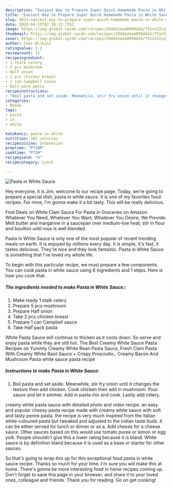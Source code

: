 ```yaml
---
description: "Easiest Way to Prepare Super Quick Homemade Pasta in White Sauce"
title: "Easiest Way to Prepare Super Quick Homemade Pasta in White Sauce"
slug: 4821-easiest-way-to-prepare-super-quick-homemade-pasta-in-white-sauce
date: 2020-04-15T02:36:13.715Z
image: https://img-global.cpcdn.com/recipes/294de2eae899dda5/751x532cq70/pasta-in-white-sauce-recipe-main-photo.jpg
thumbnail: https://img-global.cpcdn.com/recipes/294de2eae899dda5/751x532cq70/pasta-in-white-sauce-recipe-main-photo.jpg
cover: https://img-global.cpcdn.com/recipes/294de2eae899dda5/751x532cq70/pasta-in-white-sauce-recipe-main-photo.jpg
author: Inez Wilkins
ratingvalue: 3.2
reviewcount: 12
recipeingredient:
- 1 stalk celery
- 5 pcs mushroom
- Half onion
- 2 pcs chicken breast
- 1 can Campbell sauce
- Half pack pasta
recipeinstructions:
- "Boil pasta and set aside. Meanwhile, stir fry onion until it changes the texture then add chicken. Cook chicken then add in mushroom. Pour sauce and let it simmer. Add in pasta mix and cook. Lastly add celery."
categories:
- Resep
tags:
- pasta
- in
- white

katakunci: pasta in white
nutrition: 102 calories
recipecuisine: Indonesian
preptime: "PT20M"
cooktime: "PT2H"
recipeyield: "4"
recipecategory: Lunch

---
```



![Pasta in White Sauce](https://img-global.cpcdn.com/recipes/294de2eae899dda5/751x532cq70/pasta-in-white-sauce-recipe-main-photo.jpg)

Hey everyone, it is Jim, welcome to our recipe page. Today, we're going to prepare a special dish, pasta in white sauce. It is one of my favorites food recipes. For mine, I'm gonna make it a bit tasty. This will be really delicious.

Find Deals on White Clam Sauce For Pasta in Groceries on Amazon. Whatever You Need, Whatever You Want, Whatever You Desire, We Provide. Melt butter and margarine in a saucepan over medium-low heat; stir in flour and bouillon until roux is well blended.

Pasta in White Sauce is only one of the most popular of recent trending meals on earth. It is enjoyed by millions every day. It is simple, it's fast, it tastes delicious. They're nice and they look fantastic. Pasta in White Sauce is something that I've loved my whole life.


To begin with this particular recipe, we must prepare a few components. You can cook pasta in white sauce using 6 ingredients and 1 steps. Here is how you cook that.

##### The ingredients needed to make Pasta in White Sauce::

1. Make ready 1 stalk celery
1. Prepare 5 pcs mushroom
1. Prepare Half onion
1. Take 2 pcs chicken breast
1. Prepare 1 can Campbell sauce
1. Take Half pack pasta


White Pasta Sauce will continue to thicken as it cools down. So serve and enjoy pasta while they are still hot. The Best Creamy White Sauce Pasta Recipes on Yummly Creamy White Bean Pasta Sauce, Fresh Clam Pasta With Creamy White Basil Sauce + Crispy Prosciutto., Creamy Bacon And Mushroom Pasta white sauce pasta recipe 

##### Instructions to make Pasta in White Sauce:

1. Boil pasta and set aside. Meanwhile, stir fry onion until it changes the texture then add chicken. Cook chicken then add in mushroom. Pour sauce and let it simmer. Add in pasta mix and cook. Lastly add celery.


creamy white pasta sauce with detailed photo and video recipe. an easy and popular cheesy pasta recipe made with creamy white sauce with soft and tasty penne pasta. the recipe is very much inspired from the italian white-coloured pasta but tweaked and adjusted to the indian taste buds. it can be either served for lunch or dinner or as a. Add cheese for a cheese sauce. Other sauces based on this would use tomato puree or lemon or egg yolk. People shouldn&#39;t give this a lower rating because it is bland. White sauce is by definition bland because it is used as a base or starter for other sauces. 

So that's going to wrap this up for this exceptional food pasta in white sauce recipe. Thanks so much for your time. I'm sure you will make this at home. There's gonna be more interesting food in home recipes coming up. Don't forget to save this page in your browser, and share it to your loved ones, colleague and friends. Thank you for reading. Go on get cooking!
